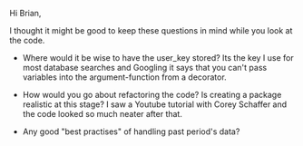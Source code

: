 Hi Brian,

I thought it might be good to keep these questions in mind while you look at the code. 

- Where would it be wise to have the user_key stored? Its the key I use for most database searches 
and Googling it says that you can't pass variables into the argument-function from a decorator.


- How would you go about refactoring the code? Is creating a package realistic at this stage? I saw a
Youtube tutorial with Corey Schaffer and the code looked so much neater after that.


- Any good "best practises" of handling past period's data? 

